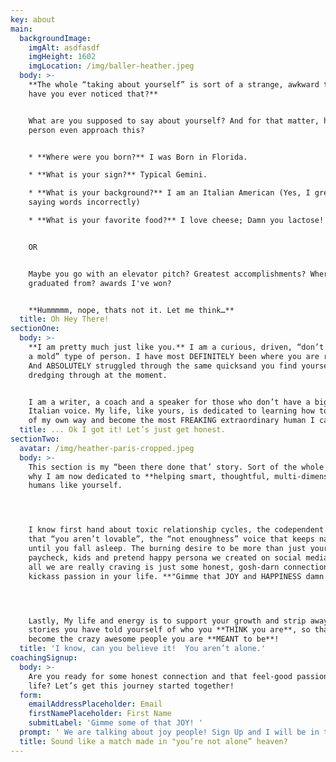 ```yaml
---
key: about
main:
  backgroundImage:
    imgAlt: asdfasdf
    imgHeight: 1602
    imgLocation: /img/baller-heather.jpeg
  body: >-
    **The whole “taking about yourself” is sort of a strange, awkward thing,
    have you ever noticed that?**


    What are you supposed to say about yourself? And for that matter, how does a
    person even approach this?


    * **Where were you born?** I was Born in Florida.

    * **What is your sign?** Typical Gemini.

    * **What is your background?** I am an Italian American (Yes, I grew up
    saying words incorrectly)

    * **What is your favorite food?** I love cheese; Damn you lactose!


    OR


    Maybe you go with an elevator pitch? Greatest accomplishments? Where I
    graduated from? awards I've won? 


    **Hummmmm, nope, thats not it. Let me think…**
  title: Oh Hey There!
sectionOne:
  body: >-
    **I am pretty much just like you.** I am a curious, driven, “don’t fit into
    a mold” type of person. I have most DEFINITELY been where you are right now.
    And ABSOLUTELY struggled through the same quicksand you find yourself
    dredging through at the moment. 


    I am a writer, a coach and a speaker for those who don’t have a big enough
    Italian voice. My life, like yours, is dedicated to learning how to get out
    of my own way and become the most FREAKING extraordinary human I can be.
  title: ... Ok I got it! Let’s just get honest.
sectionTwo:
  avatar: /img/heather-paris-cropped.jpeg
  body: >-
    This section is my “been there done that’ story. Sort of the whole reason
    why I am now dedicated to **helping smart, thoughtful, multi-dimensional**
    humans like yourself.  




    I know first hand about toxic relationship cycles, the codependent doubt
    that “you aren’t lovable”, the “not enoughness” voice that keeps nagging you
    until you fall asleep. The burning desire to be more than just your job,
    paycheck, kids and pretend happy persona we created on social media. Because
    all we are really craving is just some honest, gosh-darn connection and some
    kickass passion in your life. **"Gimme that JOY and HAPPINESS damn it!".**




    Lastly, My life and energy is to support your growth and strip away the
    stories you have told yourself of who you **THINK you are**, so that you can
    become the crazy awesome people you are **MEANT to be**!
  title: 'I know, can you believe it!  You aren’t alone.'
coachingSignup:
  body: >-
    Are you ready for some honest connection and that feel-good passion for
    life? Let’s get this journey started together!
  form:
    emailAddressPlaceholder: Email
    firstNamePlaceholder: First Name
    submitLabel: 'Gimme some of that JOY! '
  prompt: ' We are talking about joy people! Sign Up and I will be in touch in a snap to set up your first session! Talk with you soon.'
  title: Sound like a match made in "you’re not alone” heaven?
---
```


